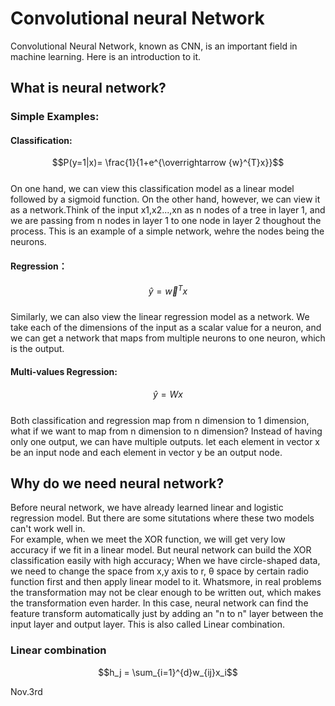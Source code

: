 # Convolutional neural Network     
Convolutional Neural Network, known as CNN, is an important field in machine learning. Here is an introduction to it.       
## What is neural network?
### Simple Examples:
#### Classification: 
$$P(y=1|x)= \frac{1}{1+e^{\overrightarrow {w}^{T}x}}$$       
On one hand, we can view this classification model as a linear model followed by a sigmoid function. On the other hand, however, we can view it as a network.Think of the input x1,x2...,xn as n nodes of a tree in layer 1, and we are passing from n nodes in layer 1 to one node in layer 2 thoughout the process. This is an example of a simple network, wehre the nodes being the neurons. 
#### Regression：
$$\hat y = \overrightarrow {w}^{T}x$$      
Similarly, we can also view the linear regression model as a network. We take each of the dimensions of the input as a scalar value for a neuron, and we can get a network that maps from multiple neurons to one neuron, which is the output.   
#### Multi-values Regression: 
$$\hat y = Wx$$  
Both classification and regression map from n dimension to 1 dimension, what if we want to map from n dimension to n dimension? Instead of having only one output, we can have multiple outputs. let each element in vector x be an input node and each element in vector y be an output node.                
## Why do we need neural network?
Before neural network, we have already learned linear and logistic regression model. But there are some situtations where these two models can't work well in.         
For example, when we meet the XOR function, we will get very low accuracy if we fit in a linear model. But neural network can build the XOR classification easily with high accuracy;
When we have circle-shaped data, we need to change the space from x,y axis to r, θ space by certain radio function first and then apply linear model to it. Whatsmore, in real problems the transformation may not be clear enough to be written out, which makes the transformation even harder. In this case, neural network can find the feature transform automatically just by adding an "n to n" layer between the input layer and output layer. This is also called Linear combination.
### Linear combination
$$h_j = \sum_{i=1}^{d}w_{ij}x_i$$  








Nov.3rd
